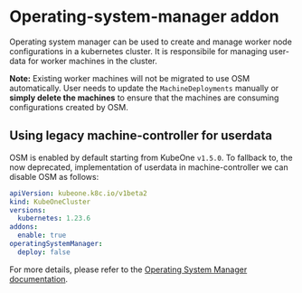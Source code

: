 # Operating-system-manager addon

Operating system manager can be used to create and manage worker node configurations in a kubernetes cluster. It is responsibile for managing user-data for worker machines in the cluster.

**Note:** Existing worker machines will not be migrated to use OSM automatically. User needs to update the `MachineDeployments` manually or **simply delete the machines** to ensure that the machines are consuming configurations created by OSM.

## Using legacy machine-controller for userdata

OSM is enabled by default starting from KubeOne `v1.5.0`. To fallback to, the now deprecated, implementation of userdata in machine-controller we can disable OSM as follows:

```yaml
apiVersion: kubeone.k8c.io/v1beta2
kind: KubeOneCluster
versions:
  kubernetes: 1.23.6
addons:
  enable: true
operatingSystemManager:
  deploy: false
```

For more details, please refer to the [Operating System Manager documentation](https://github.com/kubermatic/operating-system-manager#readme).
